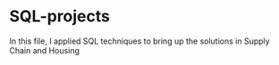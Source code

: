 # SQL-projects
In this file, I applied SQL techniques to bring up the solutions in Supply Chain and Housing 
